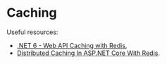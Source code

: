 # Caching

Useful resources:

- [.NET 6 - Web API Caching with Redis](https://youtu.be/6HZVu3kGOrg),
- [Distributed Caching In ASP.NET Core With Redis](https://youtu.be/Tt5zIKVMMbs).
